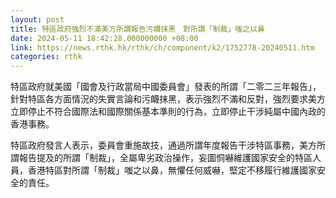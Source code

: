 ```yaml
---
layout: post
title: 特區政府強烈不滿美方所謂報告污衊抹黑　對所謂「制裁」嗤之以鼻
date: 2024-05-11 18:42:28.000000000 +08:00
link: https://news.rthk.hk/rthk/ch/component/k2/1752778-20240511.htm
categories: rthk
---
```


特區政府就美國「國會及行政當局中國委員會」發表的所謂「二零二三年報告」，針對特區各方面情況的失實言論和污衊抹黑，表示強烈不滿和反對，強烈要求美方立即停止不符合國際法和國際關係基本準則的行為，立即停止干涉純屬中國內政的香港事務。

特區政府發言人表示，委員會重施故技，通過所謂年度報告干涉特區事務，美方所謂報告提及的所謂「制裁」，全屬卑劣政治操作，妄圖恫嚇維護國家安全的特區人員，香港特區對所謂「制裁」嗤之以鼻，無懼任何威嚇，堅定不移履行維護國家安全的責任。
